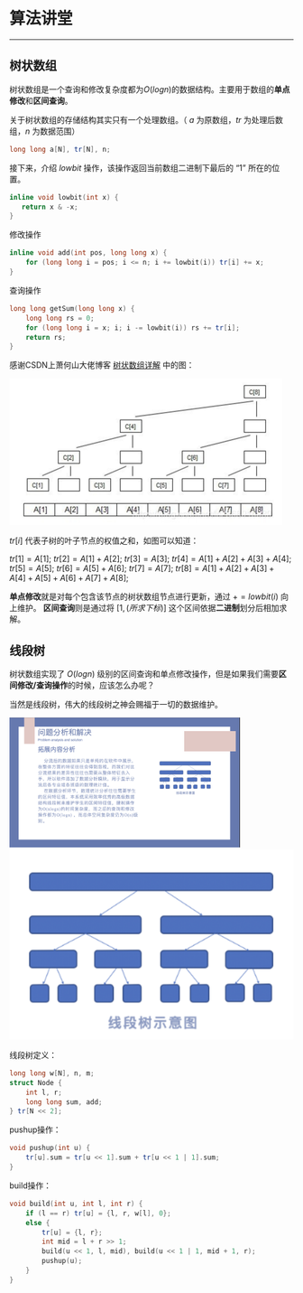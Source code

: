 # 算法讲堂

*****

## 树状数组

树状数组是一个查询和修改复杂度都为$O(logn)$的数据结构。主要用于数组的**单点修改**和**区间查询**。

关于树状数组的存储结构其实只有一个处理数组。（ $a$ 为原数组，$tr$ 为处理后数组，$n$ 为数据范围）

```C++
long long a[N], tr[N], n;
```

接下来，介绍 $lowbit$ 操作，该操作返回当前数组二进制下最后的 “1” 所在的位置。

 ```C++
 inline void lowbit(int x) {
 	return x & -x;
 }
 ```

 修改操作

```C++
inline void add(int pos, long long x) {
	for (long long i = pos; i <= n; i += lowbit(i)) tr[i] += x;
}
```

查询操作

```C++
long long getSum(long long x) {
	long long rs = 0;
	for (long long i = x; i; i -= lowbit(i)) rs += tr[i];
	return rs;
}
```

感谢CSDN上萧何山大佬博客 [树状数组详解](https://blog.csdn.net/ls2868916989/article/details/119268741) 中的图：

<img src="pic/1.png" alt="截屏2023-05-06 16.20.27" style="zoom:50%;" />

$tr[i]$ 代表子树的叶子节点的权值之和，如图可以知道：

$tr[1]=A[1];$
$tr[2]=A[1]+A[2];$
$tr[3]=A[3];$
$tr[4]=A[1]+A[2]+A[3]+A[4];$
$tr[5]=A[5];$
$tr[6]=A[5]+A[6];$
$tr[7]=A[7];$
$tr[8]=A[1]+A[2]+A[3]+A[4]+A[5]+A[6]+A[7]+A[8];$

**单点修改**就是对每个包含该节点的树状数组节点进行更新，通过 $+=lowbit(i)$ 向上维护。
**区间查询**则是通过将 $[1, (所求下标)]$ 这个区间依据**二进制**划分后相加求解。

## 线段树

树状数组实现了 $O(logn)$ 级别的区间查询和单点修改操作，但是如果我们需要**区间修改/查询操作**的时候，应该怎么办呢？

当然是线段树，伟大的线段树之神会赐福于一切的数据维护。

<img src="pic/2.png" alt="2" style="zoom: 40%;" />

<img src="pic/3.png" style="zoom:180%;" />

线段树定义：

```C++
long long w[N], n, m;
struct Node {
	int l, r;
	long long sum, add;
} tr[N << 2];
```

pushup操作：

```C++
void pushup(int u) {
	tr[u].sum = tr[u << 1].sum + tr[u << 1 | 1].sum;
}
```

build操作：

```C++
void build(int u, int l, int r) {
	if (l == r) tr[u] = {l, r, w[l], 0};
	else {
		tr[u] = {l, r};
		int mid = l + r >> 1;
		build(u << 1, l, mid), build(u << 1 | 1, mid + 1, r);
		pushup(u);
	}
}
```

